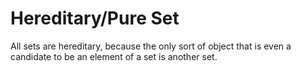 # Hereditary/Pure Set



All sets are hereditary, because the only sort of object that is even a candidate to be an element of a set is another set.